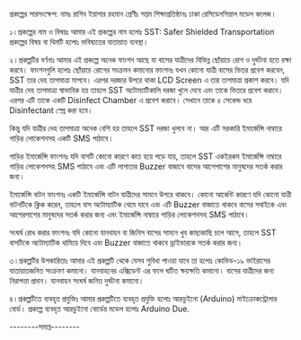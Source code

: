 প্রকল্পের সারসংক্ষেপ:
নামঃ রাগিব ইয়াসার রহমান
শ্রেণীঃ সপ্তম
শিক্ষাপ্রতিষ্ঠানঃ ঢাকা রেসিডেনসিয়াল মডেল কলেজ।

১।প্রকল্পের নাম ও বিষয়ঃ
আমার এই প্রকল্পের নাম হলোঃ SST: Safer Shielded Transportation
প্রকল্পের বিষয় বা থিমটি হলোঃ ভবিষ্যতের যাতায়াত ব্যবস্থা।
 
২।প্রকল্পটির বর্ণনাঃ
আমার এই প্রকল্পে অনেক ফাংশন আছে যা বাসের যাত্রীদের বিভিন্ন ছোঁয়াচে রোগ ও দুর্ঘটনা হতে রক্ষা করবে। ফাংশনগুলি হলোঃ
ছোঁয়াচে রোগের সংক্রমন কমানোর ফাংশনঃ
যখন কোনো যাত্রী বাসের ভিতর প্রবেশ করবেন, SST তার দেহ তাপমাত্রা মাপবে। এরপর দরজার উপরে থাকা LCD Screen এ তার তাপমাত্রা প্রকাশ করবে।
যদি যাত্রীর দেহ তাপমাত্রা স্বাভাবিক হয় তাহলে SST অটোম্যাটিকালি দরজা খুলে দেবে এবং তাকে ভিতরে প্রবেশ করাবে। এরপর এটি তাকে একটি Disinfect Chamber এ প্রবেশ করাবে। সেখানে তাকে ৫ সেকেন্ড ধরে Disinfectant স্প্রে করা হবে।

কিন্তু যদি যাত্রীর দেহ তাপমাত্রা অনেক বেশি হয় তাহলে SST দরজা খুলবে না। আর এটি সরকারি ইমার্জেন্সি নাম্বারে গাড়ির লোকেশনসহ একটি SMS পাঠাবে।

গাড়ির ইমার্জেন্সি ফাংশনঃ
যদি বাসটি কোনো কারণে কাত হয়ে পড়ে যায়, তাহলে SST একইরকম ইমার্জেন্সি নাম্বারে গাড়ির লোকেশনসহ SMS পাঠাবে এবং এটি লাগাতার Buzzer বাজাবে বাসের আশেপাশের মানুষদের সতর্ক করার জন্য।

ইমার্জেন্সি বাটন ফাংশনঃ
একটি ইমার্জেন্সি বাটন যাত্রীদের সামনে উপরে থাকবে।
কোনো আর্জেন্ট কারণে যদি কোনো যাত্রী বাটনটিকে ক্লিক করেন, তাহলে বাস অটোম্যাটিক থেমে যাবে এবং এটি Buzzer বাজাতে থাকবে বাসের সবাইকে এবং আশেরপাশের মানুষদের সতর্ক করার জন্য এবং ইমার্জেন্সি নাম্বারে গাড়ির লোকেশনসহ SMS পাঠাবে।

সংঘর্ষ রোধ করার ফাংশনঃ
যদি কোনো যানবাহন বা জিনিস বাসের সামনে খুব কাছাকাছি চলে আসে, তাহলে SST বাসটিকে অটোম্যাটিক থামিয়ে দিবে এবং Buzzer বাজাতে থাকবে ড্রাইভারকে সতর্ক করার জন্য।
 
৩।প্রকল্পটির উপকারিতাঃ
আমার এই প্রকল্পটি থেকে যেসব সুবিধা পাওয়া যাবে তা হলোঃ
   কোভিড-১৯ ভাইরাসের যাতায়াতজনিত সংক্রমণ কমানো।
   যানবাহনের এক্সিডেন্ট এর ফলে ঘটিত ক্ষয়ক্ষতি কমানো।
   বাসের যাত্রীদের জন্য নিরাপত্তা প্রদান।
   যানবাহন সংঘর্ষ জনিত দুর্ঘটনা কমানো।

৪।প্রকল্পটিতে ব্যবহৃত প্রযুক্তিঃ
আমার প্রকল্পটিতে ব্যবহৃত প্রযুক্তি হলোঃ আরডুইনো (Arduino) মাইক্রোকন্ট্রোলার বোর্ড।
প্রকল্পে ব্যবহৃত আরডুইনো বোর্ডের মডেল হলোঃ Arduino Due.

--------সমাপ্ত--------
